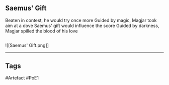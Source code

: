 ## Saemus' Gift
Beaten in contest, he would try once more
Guided by magic, Magjar took aim at a dove
Saemus' gift would influence the score
Guided by darkness, Magjar spilled the blood of his love
##
![[Saemus' Gift.png]]

---
## Tags
#Artefact
#PoE1